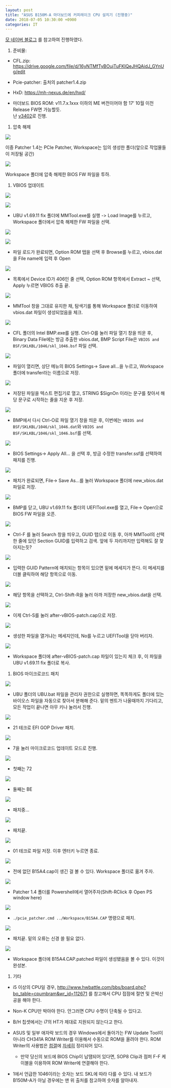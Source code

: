```yaml
---
layout: post
title: "ASUS B150M-A 마더보드에 커피레이크 CPU 설치기 (진행중)"
date: 2018-07-05 10:30:00 +0900
categories: IT
---
```


[모 네이버 블로그](https://blog.naver.com/vivamus09/221300782204) 를 참고하여
진행하였다.

1.  준비물:

-   CFL.zip:
    <https://drive.google.com/file/d/16yNTMfTyBOujTuFKIQeJHQAidJ_GYnUg/edit>

-   Pcie-patcher: 출처의 patcher1.4.zip

-   HxD: <https://mh-nexus.de/en/hxd/>

-   마더보드 BIOS ROM: v11.7.x.1xxx 이하의 ME 버전이어야 함 17’ 10월 이전
    Release FW면 가능할듯.  
    난
    [v3402](http://dlcdnet.asus.com/pub/ASUS/mb/LGA1151/B150M-A/B150M-A-ASUS-3402.zip)로
    진행.

1.  압축 해제

![](https://raw.githubusercontent.com/thy2134/thy2134.github.io/master/static/images/3874fd0df88d898d1a2033d8a5ef2156.png)

이중 Patcher 1.4는 PCIe Patcher, Workspace는 임의 생성한 폴더(앞으로 작업물들이
저장될 공간)

![](https://raw.githubusercontent.com/thy2134/thy2134.github.io/master/static/images/6709c2a6c5a255d084d779c2b38c2cf7.png)

Workspace 폴더에 압축 해제한 BIOS FW 파일을 투하.

1.  VBIOS 업데이트

![](https://raw.githubusercontent.com/thy2134/thy2134.github.io/master/static/images/aad546befc07ff7a100e3324a54bc73b.png)

![](https://raw.githubusercontent.com/thy2134/thy2134.github.io/master/static/images/e9111853c8737f2ca01d2f043e6dae73.png)

-   UBU v1.69.11 fix 폴더에 MMTool.exe를 실행 -> Load Image를 누르고, Workspace
    폴더에서 압축 해제한 FW 파일을 선택.

![](https://raw.githubusercontent.com/thy2134/thy2134.github.io/master/static/images/e39d97216bfec501e7bd7c3776c31f26.png)

![](https://raw.githubusercontent.com/thy2134/thy2134.github.io/master/static/images/b2adcdcc4674bef08a04b4ad6d852b9b.png)

-   파일 로드가 완료되면, Option ROM 탭을 선택 후 Browse를 누르고, vbios.dat 을
    File name에 입력 후 Open

![](https://raw.githubusercontent.com/thy2134/thy2134.github.io/master/static/images/292facbb79b57f553a2ba4f0d04e4770.png)

-   목록에서 Device ID가 406인 줄 선택, Option ROM 항목에서 Extract \~ 선택,
    Apply 누르면 VBIOS 추출 끝.

![](https://raw.githubusercontent.com/thy2134/thy2134.github.io/master/static/images/7868f2623bb67ed81dc00f475b921b70.png)

-   MMTool 창을 그대로 유지한 채, 탐색기를 통해 Workspace 폴더로 이동하여
    vbios.dat 파일이 생성되었음을 체크.

![](https://raw.githubusercontent.com/thy2134/thy2134.github.io/master/static/images/349a3669e88c4eb468fca9eaa3895e42.png)

-   CFL 폴더의 Intel BMP.exe를 실행. Ctrl-O를 눌러 파일 열기 창을 띄운 후,
    Binary Data File에는 방금 추출한 vbios.dat, BMP Script File은 `VBIOS and
    BSF/SKLKBL/1046/skl_1046.bsf` 파일 선택.

![](https://raw.githubusercontent.com/thy2134/thy2134.github.io/master/static/images/00c6f6963ebb2645d81f73fef6559c19.png)

-   파일이 열리면, 상단 메뉴의 BIOS Settings-> Save all…을 누르고, Workspace
    폴더에 transfer라는 이름으로 저장.

![](https://raw.githubusercontent.com/thy2134/thy2134.github.io/master/static/images/db0f8582585f7617e30025b2b9b77e7e.png)

-   저장된 파일을 텍스트 편집기로 열고, STRING \$SignOn 이라는 문구를 찾아서
    해당 문구로 시작하는 줄을 지운 후 저장.

![](https://raw.githubusercontent.com/thy2134/thy2134.github.io/master/static/images/9ec6a15b9e43b56e21d648330c8f89d7.png)

-   BMP에서 다시 Ctrl-O로 파일 열기 창을 띄운 후, 이번에는 `VBIOS and
    BSF/SKLKBL/1046/skl_1046.dat`와 `VBIOS and
    BSF/SKLKBL/1046/skl_1046.bsf`를 선택.

![](https://raw.githubusercontent.com/thy2134/thy2134.github.io/master/static/images/68a4ad64243e8a4c7a0767b5c44ca6f5.png)

-   BIOS Settings-> Apply All… 을 선택 후, 방금 수정한 transfer.ssf를 선택하여
    패치를 진행.

![](https://raw.githubusercontent.com/thy2134/thy2134.github.io/master/static/images/bc735d3bc8ecafd08665ddcba9d6364b.png)

-   패치가 완료되면, File-> Save As…를 눌러 Workspace 폴더에 new_vbios.dat 파일로
    저장.

![](https://raw.githubusercontent.com/thy2134/thy2134.github.io/master/static/images/1268bddf94466ae4014a0e730a574d60.png)

-   BMP를 닫고, UBU v1.69.11 fix 폴더의 UEFITool.exe를 열고, File-> Open으로 BIOS
    FW 파일을 오픈.

![](https://raw.githubusercontent.com/thy2134/thy2134.github.io/master/static/images/00e743898d8812feb2e18264d28b404a.png)

-   Ctrl-F 를 눌러 Search 창을 띄우고, GUID 탭으로 이동 후, 아까 MMTool의 선택한
    줄에 있던 Section GUID를 입력하고 검색. 앞에 두 자리까지만 입력해도 잘
    찾아지는듯?

![](https://raw.githubusercontent.com/thy2134/thy2134.github.io/master/static/images/cc30f51dbc814e40f8e33e73e25351be.png)

-   입력한 GUID Pattern에 매치되는 항목이 있으면 밑에 메세지가 뜬다. 이 메세지를
    더블 클릭하여 해당 항목으로 이동.

![](https://raw.githubusercontent.com/thy2134/thy2134.github.io/master/static/images/80c2bd6aa45d2bc6e46a576c8dad2285.png)

-   해당 항목을 선택하고, Ctrl-Shift-R을 눌러 아까 저장한 new_vbios.dat을 선택.

![](https://raw.githubusercontent.com/thy2134/thy2134.github.io/master/static/images/c4c9f8f8d556b5c2ea3ffd2fb27b7bee.png)

-   이제 Ctrl-S를 눌러 after-vBIOS-patch.cap으로 저장.

![](https://raw.githubusercontent.com/thy2134/thy2134.github.io/master/static/images/97e98f9a96f3be6ee2921e1e9c969e26.png)

-   생성한 파일을 열거냐는 메세지인데, No를 누르고 UEFITool을 닫아 버리자.

![](https://raw.githubusercontent.com/thy2134/thy2134.github.io/master/static/images/30172418f7a3832f91ea5cce0640a569.png)

-   Workspace 폴더에 after-vBIOS-patch.cap 파일이 있는지 체크 후, 이 파일을 UBU
    v1.69.11 fix 폴더로 복사.

1.  BIOS 마이크로코드 패치

![](https://raw.githubusercontent.com/thy2134/thy2134.github.io/master/static/images/7d8913a79c5ad551799afb30fe0db8fb.png)

-   UBU 폴더의 UBU.bat 파일을 관리자 권한으로 실행하면, 똑똑하게도 폴더에 있는
    바이오스 파일을 자동으로 찾아서 분해해 준다. 밑의 멘트가 나올때까지
    기다리고, 모든 작업이 끝나면 아무 키나 눌러서 진행.

![](https://raw.githubusercontent.com/thy2134/thy2134.github.io/master/static/images/0557515f8712a7a80cddb11d2168dfc8.png)

-   21 테크로 EFI GOP Driver 패치.

![](https://raw.githubusercontent.com/thy2134/thy2134.github.io/master/static/images/92912e94338fe07cf075d8258e7408ae.png)

-   7을 눌러 마이크로코드 업데이트 모드로 진행.

![](https://raw.githubusercontent.com/thy2134/thy2134.github.io/master/static/images/35814da6929629970939606051eb8426.png)

-   첫째는 72

![](https://raw.githubusercontent.com/thy2134/thy2134.github.io/master/static/images/1e9c2b2593e08d02ba38133ae88535f5.png)

-   둘째는 BE

![](https://raw.githubusercontent.com/thy2134/thy2134.github.io/master/static/images/7c011e51fa53495243f93b0a5a780cd0.png)

-   패치중…

![](https://raw.githubusercontent.com/thy2134/thy2134.github.io/master/static/images/fecc3fc969fd94710e848116921e1bc7.png)

-   패치끝.

![](https://raw.githubusercontent.com/thy2134/thy2134.github.io/master/static/images/9c81ded24436a347720456c6a3f2f2b2.png)

-   01 테크로 파일 저장. 이후 엔터키 누르면 종료.

![](https://raw.githubusercontent.com/thy2134/thy2134.github.io/master/static/images/8726182075982e5dcf81a9499592b511.png)

-   전에 없던 B15A4.cap이 생긴 걸 볼 수 있다. Workspace 폴더로 옮겨 주자.

![](https://raw.githubusercontent.com/thy2134/thy2134.github.io/master/static/images/b5d7a8c770b84413c4656699a680d055.png)

-   Patcher 1.4 폴더를 Powershell에서 열어주자(Shift-RClick 후 Open PS window
    here)

![](https://raw.githubusercontent.com/thy2134/thy2134.github.io/master/static/images/d30dfea3b9c0295d2babd39eeb186bcb.png)

-   `./pcie_patcher.cmd ../Workspace/B15A4.CAP` 명령으로 패치.

![](https://raw.githubusercontent.com/thy2134/thy2134.github.io/master/static/images/9c49863adca3628bd6ecf31811127c01.png)

-   패치끝. 밑의 오류는 신경 쓸 필요 없다.

![](https://raw.githubusercontent.com/thy2134/thy2134.github.io/master/static/images/46ec8ac62701aac69b985f07425e2660.png)

-   Workspace 폴더에 B15A4.CAP.patched 파일이 생성됐음을 볼 수 있다. 이것이
    완성본.

1.  기타

-   i5 이상의 CPU일 경우,
    <http://www.hwbattle.com/bbs/board.php?bo_table=cpumbram&wr_id=112671> 를
    참고해서 CPU 접점에 절연 및 은박신공을 해야 한다.

-   Non-K CPU만 박아야 한다. 안그러면 CPU 수명이 단축될 수 있다고.

-   B/H 칩셋에서는 i7의 HT가 제대로 지원되지 않는다고 한다.

-   ASUS 및 일부 애자락 보드의 경우 Windows에서 돌아가는 FW Update Tool이 아니라
    CH341A ROM Writer를 이용해서 수동으로 ROM을 올려야 한다. ROM Writer의
    사용법은
    [컴갤](http://gall.dcinside.com/board/view/?id=pridepc_new3&no=7795125)에
    [자세히](http://gall.dcinside.com/board/view/?id=pridepc_new3&no=7795139)
    정리되어 있다.

    -   만약 당신의 보드에 BIOS Chip이 납땜되어 있다면, SOP8 Clip과 점퍼 F-F
        케이블을 이용하여 ROM Writer에 연결해야 한다.

-   1에서 언급한 1046이라는 숫자는 보드 SKL에 따라 다를 수 있다. 내 보드가
    B150M-A가 아닐 경우에는 맨 위 출처를 참고하여 숫자를 알아내자.
